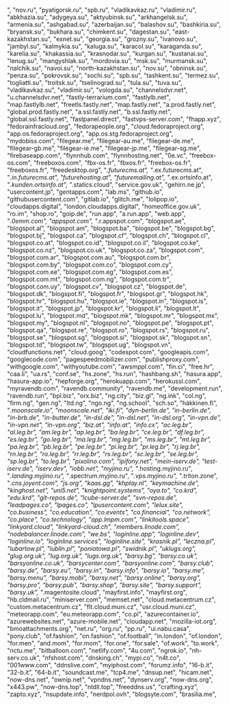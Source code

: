 ",
"nov.ru",
"pyatigorsk.ru",
"spb.ru",
"vladikavkaz.ru",
"vladimir.ru",
"abkhazia.su",
"adygeya.su",
"aktyubinsk.su",
"arkhangelsk.su",
"armenia.su",
"ashgabad.su",
"azerbaijan.su",
"balashov.su",
"bashkiria.su",
"bryansk.su",
"bukhara.su",
"chimkent.su",
"dagestan.su",
"east-kazakhstan.su",
"exnet.su",
"georgia.su",
"grozny.su",
"ivanovo.su",
"jambyl.su",
"kalmykia.su",
"kaluga.su",
"karacol.su",
"karaganda.su",
"karelia.su",
"khakassia.su",
"krasnodar.su",
"kurgan.su",
"kustanai.su",
"lenug.su",
"mangyshlak.su",
"mordovia.su",
"msk.su",
"murmansk.su",
"nalchik.su",
"navoi.su",
"north-kazakhstan.su",
"nov.su",
"obninsk.su",
"penza.su",
"pokrovsk.su",
"sochi.su",
"spb.su",
"tashkent.su",
"termez.su",
"togliatti.su",
"troitsk.su",
"tselinograd.su",
"tula.su",
"tuva.su",
"vladikavkaz.su",
"vladimir.su",
"vologda.su",
"channelsdvr.net",
"u.channelsdvr.net",
"fastly-terrarium.com",
"fastlylb.net",
"map.fastlylb.net",
"freetls.fastly.net",
"map.fastly.net",
"a.prod.fastly.net",
"global.prod.fastly.net",
"a.ssl.fastly.net",
"b.ssl.fastly.net",
"global.ssl.fastly.net",
"fastpanel.direct",
"fastvps-server.com",
"fhapp.xyz",
"fedorainfracloud.org",
"fedorapeople.org",
"cloud.fedoraproject.org",
"app.os.fedoraproject.org",
"app.os.stg.fedoraproject.org",
"mydobiss.com",
"filegear.me",
"filegear-au.me",
"filegear-de.me",
"filegear-gb.me",
"filegear-ie.me",
"filegear-jp.me",
"filegear-sg.me",
"firebaseapp.com",
"flynnhub.com",
"flynnhosting.net",
"0e.vc",
"freebox-os.com",
"freeboxos.com",
"fbx-os.fr",
"fbxos.fr",
"freebox-os.fr",
"freeboxos.fr",
"freedesktop.org",
"*.futurecms.at",
"*.ex.futurecms.at",
"*.in.futurecms.at",
"futurehosting.at",
"futuremailing.at",
"*.ex.ortsinfo.at",
"*.kunden.ortsinfo.at",
"*.statics.cloud",
"service.gov.uk",
"gehirn.ne.jp",
"usercontent.jp",
"gentapps.com",
"lab.ms",
"github.io",
"githubusercontent.com",
"gitlab.io",
"glitch.me",
"lolipop.io",
"cloudapps.digital",
"london.cloudapps.digital",
"homeoffice.gov.uk",
"ro.im",
"shop.ro",
"goip.de",
"run.app",
"a.run.app",
"web.app",
"*.0emm.com",
"appspot.com",
"*.r.appspot.com",
"blogspot.ae",
"blogspot.al",
"blogspot.am",
"blogspot.ba",
"blogspot.be",
"blogspot.bg",
"blogspot.bj",
"blogspot.ca",
"blogspot.cf",
"blogspot.ch",
"blogspot.cl",
"blogspot.co.at",
"blogspot.co.id",
"blogspot.co.il",
"blogspot.co.ke",
"blogspot.co.nz",
"blogspot.co.uk",
"blogspot.co.za",
"blogspot.com",
"blogspot.com.ar",
"blogspot.com.au",
"blogspot.com.br",
"blogspot.com.by",
"blogspot.com.co",
"blogspot.com.cy",
"blogspot.com.ee",
"blogspot.com.eg",
"blogspot.com.es",
"blogspot.com.mt",
"blogspot.com.ng",
"blogspot.com.tr",
"blogspot.com.uy",
"blogspot.cv",
"blogspot.cz",
"blogspot.de",
"blogspot.dk",
"blogspot.fi",
"blogspot.fr",
"blogspot.gr",
"blogspot.hk",
"blogspot.hr",
"blogspot.hu",
"blogspot.ie",
"blogspot.in",
"blogspot.is",
"blogspot.it",
"blogspot.jp",
"blogspot.kr",
"blogspot.li",
"blogspot.lt",
"blogspot.lu",
"blogspot.md",
"blogspot.mk",
"blogspot.mr",
"blogspot.mx",
"blogspot.my",
"blogspot.nl",
"blogspot.no",
"blogspot.pe",
"blogspot.pt",
"blogspot.qa",
"blogspot.re",
"blogspot.ro",
"blogspot.rs",
"blogspot.ru",
"blogspot.se",
"blogspot.sg",
"blogspot.si",
"blogspot.sk",
"blogspot.sn",
"blogspot.td",
"blogspot.tw",
"blogspot.ug",
"blogspot.vn",
"cloudfunctions.net",
"cloud.goog",
"codespot.com",
"googleapis.com",
"googlecode.com",
"pagespeedmobilizer.com",
"publishproxy.com",
"withgoogle.com",
"withyoutube.com",
"awsmppl.com",
"fin.ci",
"free.hr",
"caa.li",
"ua.rs",
"conf.se",
"hs.zone",
"hs.run",
"hashbang.sh",
"hasura.app",
"hasura-app.io",
"hepforge.org",
"herokuapp.com",
"herokussl.com",
"myravendb.com",
"ravendb.community",
"ravendb.me",
"development.run",
"ravendb.run",
"bpl.biz",
"orx.biz",
"ng.city",
"biz.gl",
"ng.ink",
"col.ng",
"firm.ng",
"gen.ng",
"ltd.ng",
"ngo.ng",
"ng.school",
"sch.so",
"häkkinen.fi",
"*.moonscale.io",
"moonscale.net",
"iki.fi",
"dyn-berlin.de",
"in-berlin.de",
"in-brb.de",
"in-butter.de",
"in-dsl.de",
"in-dsl.net",
"in-dsl.org",
"in-vpn.de",
"in-vpn.net",
"in-vpn.org",
"biz.at",
"info.at",
"info.cx",
"ac.leg.br",
"al.leg.br",
"am.leg.br",
"ap.leg.br",
"ba.leg.br",
"ce.leg.br",
"df.leg.br",
"es.leg.br",
"go.leg.br",
"ma.leg.br",
"mg.leg.br",
"ms.leg.br",
"mt.leg.br",
"pa.leg.br",
"pb.leg.br",
"pe.leg.br",
"pi.leg.br",
"pr.leg.br",
"rj.leg.br",
"rn.leg.br",
"ro.leg.br",
"rr.leg.br",
"rs.leg.br",
"sc.leg.br",
"se.leg.br",
"sp.leg.br",
"to.leg.br",
"pixolino.com",
"ipifony.net",
"mein-iserv.de",
"test-iserv.de",
"iserv.dev",
"iobb.net",
"myjino.ru",
"*.hosting.myjino.ru",
"*.landing.myjino.ru",
"*.spectrum.myjino.ru",
"*.vps.myjino.ru",
"*.triton.zone",
"*.cns.joyent.com",
"js.org",
"kaas.gg",
"khplay.nl",
"keymachine.de",
"kinghost.net",
"uni5.net",
"knightpoint.systems",
"oya.to",
"co.krd",
"edu.krd",
"git-repos.de",
"lcube-server.de",
"svn-repos.de",
"leadpages.co",
"lpages.co",
"lpusercontent.com",
"lelux.site",
"co.business",
"co.education",
"co.events",
"co.financial",
"co.network",
"co.place",
"co.technology",
"app.lmpm.com",
"linkitools.space",
"linkyard.cloud",
"linkyard-cloud.ch",
"members.linode.com",
"nodebalancer.linode.com",
"we.bs",
"loginline.app",
"loginline.dev",
"loginline.io",
"loginline.services",
"loginline.site",
"krasnik.pl",
"leczna.pl",
"lubartow.pl",
"lublin.pl",
"poniatowa.pl",
"swidnik.pl",
"uklugs.org",
"glug.org.uk",
"lug.org.uk",
"lugs.org.uk",
"barsy.bg",
"barsy.co.uk",
"barsyonline.co.uk",
"barsycenter.com",
"barsyonline.com",
"barsy.club",
"barsy.de",
"barsy.eu",
"barsy.in",
"barsy.info",
"barsy.io",
"barsy.me",
"barsy.menu",
"barsy.mobi",
"barsy.net",
"barsy.online",
"barsy.org",
"barsy.pro",
"barsy.pub",
"barsy.shop",
"barsy.site",
"barsy.support",
"barsy.uk",
"*.magentosite.cloud",
"mayfirst.info",
"mayfirst.org",
"hb.cldmail.ru",
"miniserver.com",
"memset.net",
"cloud.metacentrum.cz",
"custom.metacentrum.cz",
"flt.cloud.muni.cz",
"usr.cloud.muni.cz",
"meteorapp.com",
"eu.meteorapp.com",
"co.pl",
"azurecontainer.io",
"azurewebsites.net",
"azure-mobile.net",
"cloudapp.net",
"mozilla-iot.org",
"bmoattachments.org",
"net.ru",
"org.ru",
"pp.ru",
"ui.nabu.casa",
"pony.club",
"of.fashion",
"on.fashion",
"of.football",
"in.london",
"of.london",
"for.men",
"and.mom",
"for.mom",
"for.one",
"for.sale",
"of.work",
"to.work",
"nctu.me",
"bitballoon.com",
"netlify.com",
"4u.com",
"ngrok.io",
"nh-serv.co.uk",
"nfshost.com",
"dnsking.ch",
"mypi.co",
"n4t.co",
"001www.com",
"ddnslive.com",
"myiphost.com",
"forumz.info",
"16-b.it",
"32-b.it",
"64-b.it",
"soundcast.me",
"tcp4.me",
"dnsup.net",
"hicam.net",
"now-dns.net",
"ownip.net",
"vpndns.net",
"dynserv.org",
"now-dns.org",
"x443.pw",
"now-dns.top",
"ntdll.top",
"freeddns.us",
"crafting.xyz",
"zapto.xyz",
"nsupdate.info",
"nerdpol.ovh",
"blogsyte.com",
"brasilia.me",
